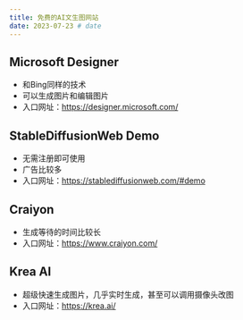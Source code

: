 ```yaml
---
title: 免费的AI文生图网站
date: 2023-07-23 # date
---
```


## Microsoft Designer
- 和Bing同样的技术
- 可以生成图片和编辑图片
- 入口网址：https://designer.microsoft.com/

## StableDiffusionWeb Demo
- 无需注册即可使用
- 广告比较多
- 入口网址：https://stablediffusionweb.com/#demo

## Craiyon
- 生成等待的时间比较长
- 入口网址：https://www.craiyon.com/

## Krea AI
- 超级快速生成图片，几乎实时生成，甚至可以调用摄像头改图
- 入口网址：https://krea.ai/
